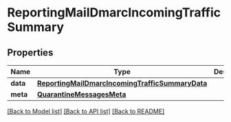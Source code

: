 # ReportingMailDmarcIncomingTrafficSummary

## Properties
Name | Type | Description | Notes
------------ | ------------- | ------------- | -------------
**data** | [**ReportingMailDmarcIncomingTrafficSummaryData**](ReportingMailDmarcIncomingTrafficSummaryData.md) |  | [optional] 
**meta** | [**QuarantineMessagesMeta**](QuarantineMessagesMeta.md) |  | [optional] 

[[Back to Model list]](../README.md#documentation-for-models) [[Back to API list]](../README.md#documentation-for-api-endpoints) [[Back to README]](../README.md)

